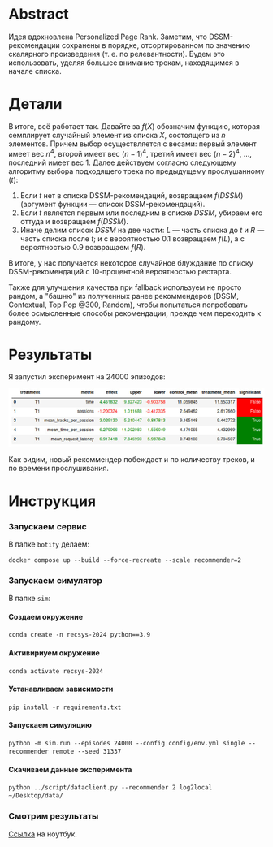 # Abstract

Идея вдохновлена Personalized Page Rank. Заметим, что DSSM-рекомендации сохранены в порядке, отсортированном по значению скалярного произведения (т. е. по релевантности). Будем это использовать, уделяя большее внимание трекам, находящимся в начале списка.

# Детали

В итоге, всё работает так. Давайте за $f(X)$ обозначим функцию, которая семплирует случайный элемент из списка $X$, состоящего из $n$ элементов. Причем выбор осуществляется с весами: первый элемент имеет вес $n^4$, второй имеет вес $(n - 1)^4$, третий имеет вес $(n - 2)^4$, ..., последний имеет вес $1$. Далее действуем согласно следующему алгоритму выбора подходящего трека по предыдущему прослушанному ($t$):

1. Если $t$ нет в списке DSSM-рекомендаций, возвращаем $f(DSSM)$ (аргумент функции &mdash; список DSSM-рекомендаций).
1. Если $t$ является первым или последним в списке $DSSM$, убираем его оттуда и возвращаем $f(DSSM)$.
1. Иначе делим список $DSSM$ на две части: $L$ &mdash; часть списка до $t$ и $R$ &mdash; часть списка после $t$; и с вероятностью $0.1$ возвращаем $f(L)$, а с вероятностью $0.9$ возвращаем $f(R)$.

В итоге, у нас получается некоторое случайное блуждание по списку DSSM-рекомендаций с 10-процентной вероятностью рестарта.

Также для улучшения качества при fallback используем не просто рандом, а "башню" из полученных ранее рекоммендеров (DSSM, Contextual, Top Pop @300, Random), чтобы попытаться попробовать более осмысленные способы рекомендации, прежде чем переходить к рандому.

# Результаты

Я запустил эксперимент на 24000 эпизодов:

![stats](./stats.jpg)

Как видим, новый рекоммендер побеждает и по количеству треков, и по времени прослушивания.

# Инструкция

### Запускаем сервис

В папке `botify` делаем:

```shell
docker compose up --build --force-recreate --scale recommender=2
```

### Запускаем симулятор

В папке `sim`:

#### Создаем окружение

```shell
conda create -n recsys-2024 python==3.9
```

#### Активириуем окружение

```shell
conda activate recsys-2024
```

#### Устанавливаем зависимости

```shell
pip install -r requirements.txt
```

#### Запускаем симуляцию

```shell
python -m sim.run --episodes 24000 --config config/env.yml single --recommender remote --seed 31337
```

#### Скачиваем данные эксперимента

```shell
python ../script/dataclient.py --recommender 2 log2local ~/Desktop/data/
```

### Смотрим результаты

[Ссылка](./results.ipynb) на ноутбук.
